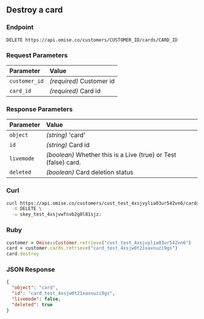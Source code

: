 ## Destroy a card

### Endpoint

```
DELETE https://api.omise.co/customers/CUSTOMER_ID/cards/CARD_ID
```

### Request Parameters

| Parameter                | Value                                             |
|:-------------------------|:--------------------------------------------------|
| `customer_id`            | *(required)* Customer id |
| `card_id`                | *(required)* Card id |


### Response Parameters

| Parameter                | Value                                             |
|:-------------------------|:--------------------------------------------------|
| `object`            | *(string)* 'card' |
| `id`                | *(string)* Card id |
| `livemode`          | *(boolean)* Whether this is a Live (true) or Test (false) card. |
| `deleted`           | *(boolean)* Card deletion status
### Curl

```sh
curl https://api.omise.co/customers/cust_test_4xsjvylia03ur542vn6/cards/card_test_4xsjw0t21xaxnuzi9gs \
  -X DELETE \
  -u skey_test_4xsjvwfnvb2g0l81sjz:
```

### Ruby

```ruby
customer = Omise::Customer.retrieve("cust_test_4xsjvylia03ur542vn6")
card = customer.cards.retrieve("card_test_4xsjw0t21xaxnuzi9gs")
card.destroy
```

### JSON Response

```json
{
  "object": "card",
  "id": "card_test_4xsjw0t21xaxnuzi9gs",
  "livemode": false,
  "deleted": true
}
```
